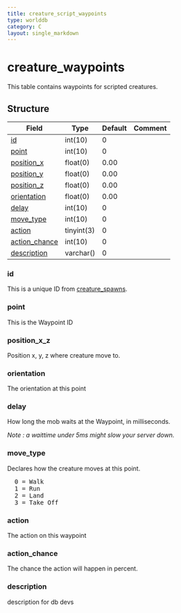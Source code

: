 ```yaml
---
title: creature_script_waypoints
type: worlddb
category: C
layout: single_markdown
---
```


# creature_waypoints
This table contains waypoints for scripted creatures.

## Structure

Field                                                                                                      | Type       | Default | Comment
---------------------------------------------------------------------------------------------------------- | ---------- | ------- | -------
[id](#id)                           | int(10)    | 0       |        
[point](#point)                     | int(10)    | 0       |        
[position_x](#position_x_z)                   | float(0)   | 0.00    |        
[position_y](#position_x_z)                   | float(0)   | 0.00    |        
[position_z](#position_x_z)                   | float(0)   | 0.00    |        
[orientation](#orientation)                   | float(0)   | 0.00    |        
[delay](#delay)                         | int(10)    | 0       |        
[move_type](#move_type)                               | int(10)    | 0       |        
[action](#action)   | tinyint(3) | 0       |        
[action_chance](#action_chance)             | int(10)    | 0       |        
[description](#description) | varchar() | 0       |        

### id

This is a unique ID from [creature_spawns](/Wiki/database/world/creature_spawns/ "Creature spawns").

### point

This is the Waypoint ID

### position_x_z

Position x, y, z where creature move to.

### orientation

The orientation at this point

### delay

How long the mob waits at the Waypoint, in milliseconds.

_Note : a waittime under 5ms might slow your server down._

### move_type

Declares how the creature moves at this point.

<pre>
  0 = Walk
  1 = Run
  2 = Land
  3 = Take Off
</pre>

### action

The action on this waypoint

### action_chance

The chance the action will happen in percent.

### description

description for db devs